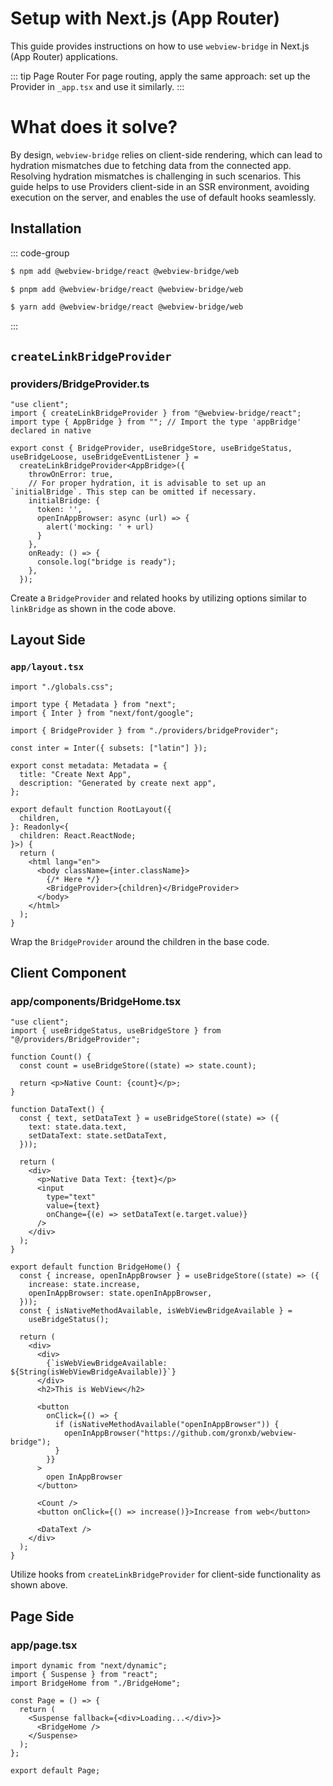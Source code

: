 
# Setup with Next.js (App Router)
This guide provides instructions on how to use `webview-bridge` in Next.js (App Router) applications.

::: tip Page Router
For page routing, apply the same approach: set up the Provider in `_app.tsx` and use it similarly.
:::

# What does it solve?
By design, `webview-bridge` relies on client-side rendering, which can lead to hydration mismatches due to fetching data from the connected app. Resolving hydration mismatches is challenging in such scenarios. This guide helps to use Providers client-side in an SSR environment, avoiding execution on the server, and enables the use of default hooks seamlessly.

## Installation

::: code-group

```sh [npm]
$ npm add @webview-bridge/react @webview-bridge/web
```

```sh [pnpm]
$ pnpm add @webview-bridge/react @webview-bridge/web
```

```sh [yarn]
$ yarn add @webview-bridge/react @webview-bridge/web
```

:::

## `createLinkBridgeProvider`
### providers/BridgeProvider.ts
```tsx
"use client";
import { createLinkBridgeProvider } from "@webview-bridge/react";
import type { AppBridge } from ""; // Import the type 'appBridge' declared in native

export const { BridgeProvider, useBridgeStore, useBridgeStatus, useBridgeLoose, useBridgeEventListener } =
  createLinkBridgeProvider<AppBridge>({
    throwOnError: true,
    // For proper hydration, it is advisable to set up an `initialBridge`. This step can be omitted if necessary.
    initialBridge: {
      token: '',
      openInAppBrowser: async (url) => {
        alert('mocking: ' + url)
      }
    },
    onReady: () => {
      console.log("bridge is ready");
    },
  });
```

Create a `BridgeProvider` and related hooks by utilizing options similar to `linkBridge` as shown in the code above.

## Layout Side
### `app/layout.tsx`

```tsx
import "./globals.css";

import type { Metadata } from "next";
import { Inter } from "next/font/google";

import { BridgeProvider } from "./providers/bridgeProvider";

const inter = Inter({ subsets: ["latin"] });

export const metadata: Metadata = {
  title: "Create Next App",
  description: "Generated by create next app",
};

export default function RootLayout({
  children,
}: Readonly<{
  children: React.ReactNode;
}>) {
  return (
    <html lang="en">
      <body className={inter.className}>
        {/* Here */}
        <BridgeProvider>{children}</BridgeProvider>
      </body>
    </html>
  );
}

```

Wrap the `BridgeProvider` around the children in the base code.

## Client Component
### app/components/BridgeHome.tsx
```tsx
"use client";
import { useBridgeStatus, useBridgeStore } from "@/providers/BridgeProvider";

function Count() {
  const count = useBridgeStore((state) => state.count);

  return <p>Native Count: {count}</p>;
}

function DataText() {
  const { text, setDataText } = useBridgeStore((state) => ({
    text: state.data.text,
    setDataText: state.setDataText,
  }));

  return (
    <div>
      <p>Native Data Text: {text}</p>
      <input
        type="text"
        value={text}
        onChange={(e) => setDataText(e.target.value)}
      />
    </div>
  );
}

export default function BridgeHome() {
  const { increase, openInAppBrowser } = useBridgeStore((state) => ({
    increase: state.increase,
    openInAppBrowser: state.openInAppBrowser,
  }));
  const { isNativeMethodAvailable, isWebViewBridgeAvailable } =
    useBridgeStatus();

  return (
    <div>
      <div>
        {`isWebViewBridgeAvailable: ${String(isWebViewBridgeAvailable)}`}
      </div>
      <h2>This is WebView</h2>

      <button
        onClick={() => {
          if (isNativeMethodAvailable("openInAppBrowser")) {
            openInAppBrowser("https://github.com/gronxb/webview-bridge");
          }
        }}
      >
        open InAppBrowser
      </button>

      <Count />
      <button onClick={() => increase()}>Increase from web</button>

      <DataText />
    </div>
  );
}

```

Utilize hooks from `createLinkBridgeProvider` for client-side functionality as shown above.

## Page Side
### app/page.tsx

```tsx
import dynamic from "next/dynamic";
import { Suspense } from "react";
import BridgeHome from "./BridgeHome";

const Page = () => {
  return (
    <Suspense fallback={<div>Loading...</div>}>
      <BridgeHome />
    </Suspense>
  );
};

export default Page;

```